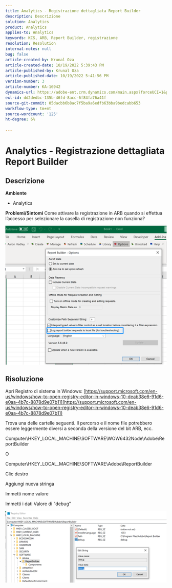 ```yaml
---
title: Analytics - Registrazione dettagliata Report Builder
description: Descrizione
solution: Analytics
product: Analytics
applies-to: Analytics
keywords: KCS, ARB, Report Builder, registrazione
resolution: Resolution
internal-notes: null
bug: false
article-created-by: Krunal Oza
article-created-date: 10/19/2022 5:39:43 PM
article-published-by: Krunal Oza
article-published-date: 10/19/2022 5:41:56 PM
version-number: 3
article-number: KA-16942
dynamics-url: https://adobe-ent.crm.dynamics.com/main.aspx?forceUCI=1&pagetype=entityrecord&etn=knowledgearticle&id=591c0901-d54f-ed11-bba2-00224808679b
exl-id: dd2dedbc-135b-46fd-8acc-6f84fa76a41f
source-git-commit: 05dacbb6b8ac7f5ba9a6edfb63bba9bedcabb653
workflow-type: tm+mt
source-wordcount: '125'
ht-degree: 6%

---
```


# Analytics - Registrazione dettagliata Report Builder

## Descrizione

<b>Ambiente</b>
- Analytics



<b>Problemi/Sintomi</b>
Come attivare la registrazione in ARB quando si effettua l’accesso per selezionare la casella di registrazione non funziona?



![](assets/___5b1c0901-d54f-ed11-bba2-00224808679b___.png)


## Risoluzione




Apri Registro di sistema in Windows: [https://support.microsoft.com/en-us/windows/how-to-open-registry-editor-in-windows-10-deab38e6-91d6-e0aa-4b7c-8878d9e07b11](https://support.microsoft.com/en-us/windows/how-to-open-registry-editor-in-windows-10-deab38e6-91d6-e0aa-4b7c-8878d9e07b11)

Trova una delle cartelle seguenti. Il percorso e il nome file potrebbero essere leggermente diversi a seconda della versione del bit ARB, ecc.

Computer\HKEY_LOCAL_MACHINE\SOFTWARE\WOW6432Node\Adobe\ReportBuilder

O

Computer\HKEY_LOCAL_MACHINE\SOFTWARE\Adobe\ReportBuilder

Clic destro

Aggiungi nuova stringa

Immetti nome valore

Immetti i dati Valore di &quot;debug&quot;

![](assets/066ee289-0b9e-eb11-b1ac-000d3a3684a8.png)
